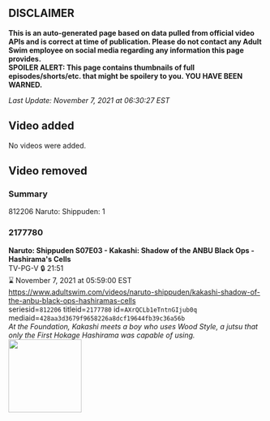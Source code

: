 ## DISCLAIMER
**This is an auto-generated page based on data pulled from official video APIs and is correct at time of publication. Please do not contact any Adult Swim employee on social media regarding any information this page provides.**  
**SPOILER ALERT: This page contains thumbnails of full episodes/shorts/etc. that might be spoilery to you. YOU HAVE BEEN WARNED.**  

_Last Update: November 7, 2021 at 06:30:27 EST_
## Video added
No videos were added.  
## Video removed
### Summary
812206 Naruto: Shippuden: 1  
### 2177780
**Naruto: Shippuden S07E03 - Kakashi: Shadow of the ANBU Black Ops - Hashirama's Cells**  
TV-PG-V 🔒 21:51  
⌛ November 7, 2021 at 05:59:00 EST  
https://www.adultswim.com/videos/naruto-shippuden/kakashi-shadow-of-the-anbu-black-ops-hashiramas-cells  
seriesid=`812206` titleid=`2177780` id=`AXrQCLb1eTntnGIjub0q` mediaid=`428aa3d3679f9658226a8dcf19644fb39c36a56b`  
_At the Foundation, Kakashi meets a boy who uses Wood Style, a jutsu that only the First Hokage Hashirama was capable of using._  
<a href="https://media.cdn.adultswim.com/uploads/20210723/thumbnails/2_21723111338-NarutoShippuden_351_KakashiShadowOfTheANBUBlackOpsHashiramasCells.png"><img src="https://media.cdn.adultswim.com/uploads/20210723/thumbnails/2_21723111338-NarutoShippuden_351_KakashiShadowOfTheANBUBlackOpsHashiramasCells.png" height="144px" /></a>
